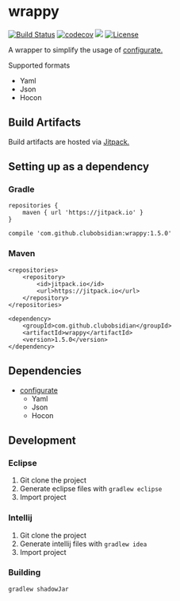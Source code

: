 # wrappy
[![Build Status](https://travis-ci.org/ClubObsidian/wrappy.svg?branch=master)](https://travis-ci.org/ClubObsidian/wrappy)
[![codecov](https://codecov.io/gh/ClubObsidian/wrappy/branch/master/graph/badge.svg)](https://codecov.io/gh/ClubObsidian/wrappy)
[![](https://jitpack.io/v/clubobsidian/wrappy.svg)](https://jitpack.io/#clubobsidian/wrappy)
[![License](https://img.shields.io/badge/License-Apache%202.0-blue.svg)](https://opensource.org/licenses/Apache-2.0)

A wrapper to simplify the usage of [configurate.](https://github.com/SpongePowered/configurate)

Supported formats
* Yaml
* Json
* Hocon


## Build Artifacts

Build artifacts are hosted via [Jitpack.](https://jitpack.io/#clubobsidian/wrappy/)

## Setting up as a dependency

### Gradle

```
repositories {
	maven { url 'https://jitpack.io' }
}

compile 'com.github.clubobsidian:wrappy:1.5.0'
```

### Maven

```
<repositories>
	<repository>
		<id>jitpack.io</id>
		<url>https://jitpack.io</url>
	</repository>
</repositories>

<dependency>
	<groupId>com.github.clubobsidian</groupId>
	<artifactId>wrappy</artifactId>
	<version>1.5.0</version>
</dependency>
```

## Dependencies

* [configurate](https://github.com/SpongePowered/configurate)
  * Yaml
  * Json
  * Hocon

## Development

### Eclipse

1. Git clone the project
2. Generate eclipse files with `gradlew eclipse`
3. Import project

### Intellij

1. Git clone the project
2. Generate intellij files with `gradlew idea`
3. Import project

### Building

`gradlew shadowJar`
